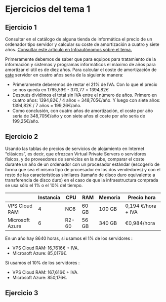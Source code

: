 # Ejercicios del tema 1
## Ejercicio 1
Consultar en el catálogo de alguna tienda de informática el precio de un ordenador tipo servidor y calcular su coste de amortización a cuatro y siete años. [Consultar este artículo en Infoautónomos sobre el tema.](http://infoautonomos.eleconomista.es/consultas-a-la-comunidad/988/)

Primeramente debemos de saber que para equipos para tratamiento de la información y sistemas y programas informáticos el  máximo de años para amortizar el útil es de diez años.
Para calcular el coste de amortización de [este](https://www.dynos.es/servidor-hp-proliant-blade-bl460c-g9-xeon-e5-2620-v3-32gb--4514953918467__N1W94A.html) servidor en cuatro años seria de la siguiente manera:
* Primeramente deberemos de restar el 21% de IVA. Con lo que el precio se nos queda en 1765,59€ - 370,77 = 1394,82€
* Después dividimos el total sin IVA entre el número de años. Primero en cuatro años: 1394,82€ / 4 años = 348,705€/año. Y luego con siete años: 1394,82€ / 7 años = 199,26€/año.
* Como conclusión, con cuatro años de amortización, el coste por año sería de 348,705€/año y con siete años el coste por año sería de 199,25€/año.

## Ejercicio 2
Usando las tablas de precios de servicios de alojamiento en Internet “clásicos”, es decir, que ofrezcan Virtual Private Servers o servidores físicos, y de proveedores de servicios en la nube, comparar el coste durante un año de un ordenador con un procesador estándar (escogerlo de forma que sea el mismo tipo de procesador en los dos vendedores) y con el resto de las características similares (tamaño de disco duro equivalente a transferencia de disco duro) en el caso de que la infraestructura comprada se usa sólo el 1% o el 10% del tiempo.

|  | Instancia | CPU | RAM | Memoria | Precio hora |
| ---------- | ---------- | ---------- | ---------- | ---------- | ---------- |
| VPS Cloud RAM | 4 | NC6 | 60 GB | 100 GB | 0,194 €/hora + IVA |
| Microsoft Azure | 6 | R2-60 | 56 GB | 340 GB | €0,984/hora |

En un año hay 8640 horas, si usamos el 1% de los servidores :
* VPS Cloud RAM: 16,7616€ + IVA.
* Microsoft Azure: 85,0176€.  

Si usamos el 10% de los servidores :
* VPS Cloud RAM: 167,616€ + IVA.
* Microsoft Azure: 850,176€.

## Ejercicio 3
